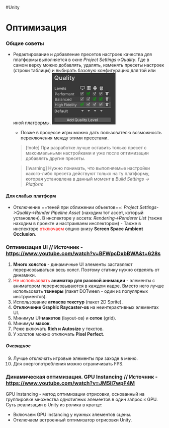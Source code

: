 #Unity

# Оптимизация

### Общие советы
- Редактирование и добавление пресетов настроек качества для платформы выполняется в окне *Project Settings->Quality*. Где в самом верху можно добавлять, удалять, изменять пресеты настроек (строки таблицы) и выбирать базовую конфигурацию для той или иной платформы.
	![](heap/_files/Unity/Pasted%20image%2020240311144837.png)
	- Позже в процессе игры можно дать пользователю возможность переключения между этими пресетами.
	> [!note] При разработке лучше оставить только пресет с максимальными настройками и уже после оптимизации добавлять другие пресеты.
	
	> [!warning] Нужно понимать, что выполняемые настройки какого-либо пресета действуют только на ту платформу, которая установлена в данный момент в *Build Settings -> Platform*
#### Для слабых платформ
- Отключение ==теней при сближении объектов==: *Project Settings->Quality->Render Pipeline Asset* (находим тот ассет, который установлен). В инспекторе у ассета: *Rendering->Renderer List* (также находим в проекте и настраиваем инспектором) - Также в инспекторе <font color="#ff0000">отключаем</font> опцию внизу **Screen Space Ambient Occlusion**.


### Оптимизация UI // Источник - https://www.youtube.com/watch?v=BFWpcDxbBWA&t=628s
1. **Много холстов** - динамичные UI элементы заставляют перерисовываться весь холст. Поэтому статику нужно отделять от динамики.
2. <font color="#ff0000">Не использовать</font> **аниматор для разовой анимации** - элементы с аниматором перерисовываются в каждом кадре. Вместо него лучше использовать **твинеры** (пакет DOTween - один из популярных инструментов).
3. Использование **атласов текстур** (пакет 2D Sprite).
4. **Отключение Graphic Raycaster-ов** на неинтерактивных элементах UI.
5. Минимум UI-**макетов** (layout-ов) и **сеток** (grid). 
6. Минимум **масок**.
7. Реже включать **Rich и Autosize** у текстов.
8. У холстов можно отключать **Pixel Perfect**.
##### Очевидное
9. Лучше отключать игровые элементы при заходе в меню.
10. Для энергопотребления можно ограничивать FPS.


### Динамическая оптимизация. GPU Instancing // Источник - https://www.youtube.com/watch?v=JM5II7wpF4M
GPU Instancing - метод оптимизации отрисовки, основанный на группировке множества однотипных элементов в один запрос к GPU.
Суть реализации в Unity из ролика в кратце: 
- Включаем GPU instancing у нужных элементов сцены.
- Отключаем встроенный оптимизатор отрисовки Unity.